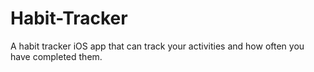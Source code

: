 # Habit-Tracker
A habit tracker iOS app that can track your activities and how often you have completed them.
